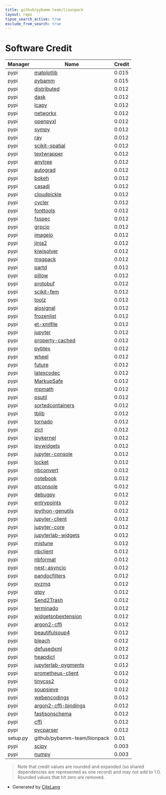 ```yaml
---
title: github/pybamm-team/liionpack
layout: repo
tipue_search_active: true
exclude_from_search: true
---
```

# Software Credit

|Manager|Name|Credit|
|-------|----|------|
|pypi|[matplotlib](https://pypi.org/project/matplotlib)|0.015|
|pypi|[pybamm](https://pypi.org/project/pybamm)|0.015|
|pypi|[distributed](https://distributed.dask.org)|0.012|
|pypi|[dask](https://pypi.org/project/dask)|0.012|
|pypi|[lcapy](https://pypi.org/project/lcapy)|0.012|
|pypi|[networkx](https://pypi.org/project/networkx)|0.012|
|pypi|[openpyxl](https://pypi.org/project/openpyxl)|0.012|
|pypi|[sympy](https://pypi.org/project/sympy)|0.012|
|pypi|[ray](https://pypi.org/project/ray)|0.012|
|pypi|[scikit-spatial](https://pypi.org/project/scikit-spatial)|0.012|
|pypi|[textwrapper](https://pypi.org/project/textwrapper)|0.012|
|pypi|[anytree](https://pypi.org/project/anytree)|0.012|
|pypi|[autograd](https://pypi.org/project/autograd)|0.012|
|pypi|[bokeh](https://pypi.org/project/bokeh)|0.012|
|pypi|[casadi](https://pypi.org/project/casadi)|0.012|
|pypi|[cloudpickle](https://pypi.org/project/cloudpickle)|0.012|
|pypi|[cycler](https://pypi.org/project/cycler)|0.012|
|pypi|[fonttools](https://pypi.org/project/fonttools)|0.012|
|pypi|[fsspec](https://pypi.org/project/fsspec)|0.012|
|pypi|[grpcio](https://pypi.org/project/grpcio)|0.012|
|pypi|[imageio](https://pypi.org/project/imageio)|0.012|
|pypi|[jinja2](https://pypi.org/project/jinja2)|0.012|
|pypi|[kiwisolver](https://pypi.org/project/kiwisolver)|0.012|
|pypi|[msgpack](https://pypi.org/project/msgpack)|0.012|
|pypi|[partd](https://pypi.org/project/partd)|0.012|
|pypi|[pillow](https://pypi.org/project/pillow)|0.012|
|pypi|[protobuf](https://pypi.org/project/protobuf)|0.012|
|pypi|[scikit-fem](https://pypi.org/project/scikit-fem)|0.012|
|pypi|[toolz](https://pypi.org/project/toolz)|0.012|
|pypi|[aiosignal](https://pypi.org/project/aiosignal)|0.012|
|pypi|[frozenlist](https://pypi.org/project/frozenlist)|0.012|
|pypi|[et-xmlfile](https://pypi.org/project/et-xmlfile)|0.012|
|pypi|[jupyter](https://pypi.org/project/jupyter)|0.012|
|pypi|[property-cached](https://pypi.org/project/property-cached)|0.012|
|pypi|[pybtex](https://pypi.org/project/pybtex)|0.012|
|pypi|[wheel](https://pypi.org/project/wheel)|0.012|
|pypi|[future](https://pypi.org/project/future)|0.012|
|pypi|[latexcodec](https://pypi.org/project/latexcodec)|0.012|
|pypi|[MarkupSafe](https://pypi.org/project/MarkupSafe)|0.012|
|pypi|[mpmath](https://pypi.org/project/mpmath)|0.012|
|pypi|[psutil](https://pypi.org/project/psutil)|0.012|
|pypi|[sortedcontainers](https://pypi.org/project/sortedcontainers)|0.012|
|pypi|[tblib](https://pypi.org/project/tblib)|0.012|
|pypi|[tornado](https://pypi.org/project/tornado)|0.012|
|pypi|[zict](https://pypi.org/project/zict)|0.012|
|pypi|[ipykernel](https://pypi.org/project/ipykernel)|0.012|
|pypi|[ipywidgets](https://pypi.org/project/ipywidgets)|0.012|
|pypi|[jupyter-console](https://pypi.org/project/jupyter-console)|0.012|
|pypi|[locket](https://pypi.org/project/locket)|0.012|
|pypi|[nbconvert](https://pypi.org/project/nbconvert)|0.012|
|pypi|[notebook](https://pypi.org/project/notebook)|0.012|
|pypi|[qtconsole](https://pypi.org/project/qtconsole)|0.012|
|pypi|[debugpy](https://pypi.org/project/debugpy)|0.012|
|pypi|[entrypoints](https://pypi.org/project/entrypoints)|0.012|
|pypi|[ipython-genutils](https://pypi.org/project/ipython-genutils)|0.012|
|pypi|[jupyter-client](https://pypi.org/project/jupyter-client)|0.012|
|pypi|[jupyter-core](https://pypi.org/project/jupyter-core)|0.012|
|pypi|[jupyterlab-widgets](https://pypi.org/project/jupyterlab-widgets)|0.012|
|pypi|[mistune](https://pypi.org/project/mistune)|0.012|
|pypi|[nbclient](https://pypi.org/project/nbclient)|0.012|
|pypi|[nbformat](https://pypi.org/project/nbformat)|0.012|
|pypi|[nest-asyncio](https://pypi.org/project/nest-asyncio)|0.012|
|pypi|[pandocfilters](https://pypi.org/project/pandocfilters)|0.012|
|pypi|[pyzmq](https://pypi.org/project/pyzmq)|0.012|
|pypi|[qtpy](https://pypi.org/project/qtpy)|0.012|
|pypi|[Send2Trash](https://pypi.org/project/Send2Trash)|0.012|
|pypi|[terminado](https://pypi.org/project/terminado)|0.012|
|pypi|[widgetsnbextension](https://pypi.org/project/widgetsnbextension)|0.012|
|pypi|[argon2-cffi](https://pypi.org/project/argon2-cffi)|0.012|
|pypi|[beautifulsoup4](https://pypi.org/project/beautifulsoup4)|0.012|
|pypi|[bleach](https://pypi.org/project/bleach)|0.012|
|pypi|[defusedxml](https://pypi.org/project/defusedxml)|0.012|
|pypi|[heapdict](https://pypi.org/project/heapdict)|0.012|
|pypi|[jupyterlab-pygments](https://pypi.org/project/jupyterlab-pygments)|0.012|
|pypi|[prometheus-client](https://pypi.org/project/prometheus-client)|0.012|
|pypi|[tinycss2](https://pypi.org/project/tinycss2)|0.012|
|pypi|[soupsieve](https://pypi.org/project/soupsieve)|0.012|
|pypi|[webencodings](https://pypi.org/project/webencodings)|0.012|
|pypi|[argon2-cffi-bindings](https://pypi.org/project/argon2-cffi-bindings)|0.012|
|pypi|[fastjsonschema](https://pypi.org/project/fastjsonschema)|0.012|
|pypi|[cffi](https://pypi.org/project/cffi)|0.012|
|pypi|[pycparser](https://pypi.org/project/pycparser)|0.012|
|setup.py|github/pybamm-team/liionpack|0.01|
|pypi|[scipy](https://pypi.org/project/scipy)|0.003|
|pypi|[numpy](https://pypi.org/project/numpy)|0.003|


> Note that credit values are rounded and expanded (so shared dependencies are represented as one record) and may not add to 1.0. Rounded values that hit zero are removed.


- Generated by [CiteLang](https://github.com/vsoch/citelang)
